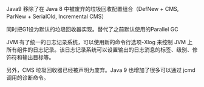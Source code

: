 Java9 移除了在 Java 8 中被废弃的垃圾回收配置组合（DefNew + CMS, ParNew + SerialOld, Incremental CMS）

同时把G1设为默认的垃圾回收器实现。替代了之前默认使用的Parallel GC

JVM 有了统一的日志记录系统，可以使用新的命令行选项-Xlog 来控制 JVM 上 所有组件的日志记录。该日志记录系统可以设置输出的日志消息的标签、级别、修饰符和输出目标等。

另外，CMS 垃圾回收器已经被声明为废弃。Java 9 也增加了很多可以通过 jcmd 调用的诊断命令。